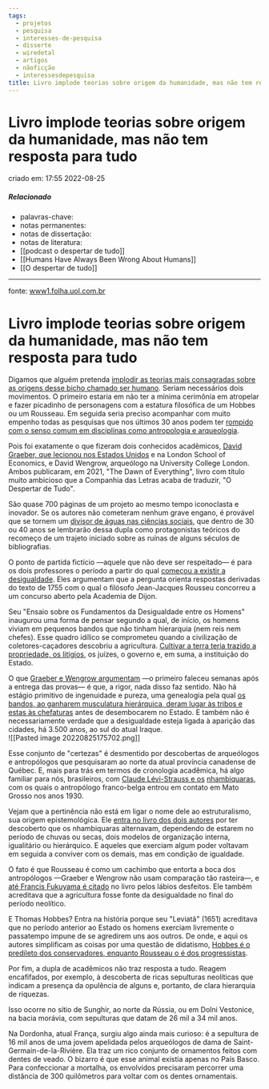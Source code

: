 ```yaml
---
tags:
  - projetos
  - pesquisa
  - interesses-de-pesquisa
  - disserte
  - wiredetal
  - artigos
  - nãoficção
  - interessesdepesquisa
title: Livro implode teorias sobre origem da humanidade, mas não tem resposta para tudo
---
```


# Livro implode teorias sobre origem da humanidade, mas não tem resposta para tudo

criado em: 17:55 2022-08-25

##### Relacionado

- palavras-chave: 
- notas permanentes: 
- notas de dissertação:
- notas de literatura: 
- [[podcast o despertar de tudo]]
- [[Humans Have Always Been Wrong About Humans]]
- [[O despertar de tudo]]

---

fonte: [www1.folha.uol.com.br](https://www1.folha.uol.com.br/mundo/2022/08/livro-implode-teorias-sobre-origem-da-humanidade-mas-nao-tem-resposta-para-tudo.shtml?utm_source=twitter&utm_medium=social&utm_campaign=twfolha)

# Livro implode teorias sobre origem da humanidade, mas não tem resposta para tudo

Digamos que alguém pretenda [implodir as teorias mais consagradas sobre as origens desse bicho chamado ser humano](https://www1.folha.uol.com.br/colunas/helioschwartsman/2022/08/a-aurora-de-tudo.shtml). Seriam necessários dois movimentos. O primeiro estaria em não ter a mínima cerimônia em atropelar e fazer picadinho de personagens com a estatura filosófica de um Hobbes ou um Rousseau. Em seguida seria preciso acompanhar com muito empenho todas as pesquisas que nos últimos 30 anos podem ter [rompido com o senso comum em disciplinas como antropologia e arqueologia](https://www1.folha.uol.com.br/ilustrissima/2022/08/arqueologo-propoe-nova-visao-sobre-civilizacoes-amazonicas.shtml).

Pois foi exatamente o que fizeram dois conhecidos acadêmicos, [David Graeber, que lecionou nos Estados Unidos](https://www1.folha.uol.com.br/mundo/2020/09/morre-aos-59-anos-o-antropologo-david-graeber-creditado-pelo-slogan-nos-somos-os-99.shtml) e na London School of Economics, e David Wengrow, arqueólogo na University College London. Ambos publicaram, em 2021, "The Dawn of Everything", livro com título muito ambicioso que a Companhia das Letras acaba de traduzir, "O Despertar de Tudo".

São quase 700 páginas de um projeto ao mesmo tempo iconoclasta e inovador. Se os autores não cometeram nenhum grave engano, é provável que se tornem um [divisor de águas nas ciências sociais](https://m.folha.uol.com.br/mercado/2016/02/1741124-antropologo-americano-que-defende-nao-pagamento-de-divida-ve-iminencia-de-novo-colapso-economico.shtml), que dentro de 30 ou 40 anos se lembrarão dessa dupla como protagonistas teóricos do recomeço de um trajeto iniciado sobre as ruínas de alguns séculos de bibliografias.

O ponto de partida fictício —aquele que não deve ser respeitado— é para os dois professores o período a partir do qual [começou a existir a desigualdade](https://temas.folha.uol.com.br/desigualdade-global/). Eles argumentam que a pergunta orienta respostas derivadas do texto de 1755 com o qual o filósofo Jean-Jacques Rousseu concorreu a um concurso aberto pela Academia de Dijon.

Seu "Ensaio sobre os Fundamentos da Desigualdade entre os Homens" inaugurou uma forma de pensar segundo a qual, de início, os homens viviam em pequenos bandos que não tinham hierarquia (nem reis nem chefes). Esse quadro idílico se comprometeu quando a civilização de coletores-caçadores descobriu a agricultura. [Cultivar a terra teria trazido a propriedade, os litígios](https://www1.folha.uol.com.br/colunas/reinaldojoselopes/2022/01/criticando-sapiens-livro-mostra-como-povos-antigos-tentavam-combater-desigualdade.shtml), os juízes, o governo e, em suma, a instituição do Estado.

O que [Graeber e Wengrow argumentam](https://www1.folha.uol.com.br/ilustrissima/2022/08/humanos-estao-errados-sobre-a-historia-da-humanidade-aponta-livro.shtml) —o primeiro faleceu semanas após a entrega das provas— é que, a rigor, nada disso faz sentido. Não há estágio primitivo de ingenuidade e pureza, uma genealogia pela qual [os bandos, ao ganharem musculatura hierárquica, deram lugar às tribos e estas às chefaturas](https://www1.folha.uol.com.br/ilustrissima/2022/08/arqueologo-propoe-nova-visao-sobre-civilizacoes-amazonicas.shtml) antes de desembocarem no Estado. E também não é necessariamente verdade que a desigualdade esteja ligada à aparição das cidades, há 3.500 anos, ao sul do atual Iraque.  
![[Pasted image 20220825175702.png]]

Esse conjunto de "certezas" é desmentido por descobertas de arqueólogos e antropólogos que pesquisaram ao norte da atual província canadense de Québec. E, mais para trás em termos de cronologia acadêmica, há algo familiar para nós, brasileiros, com [Claude Lévi-Strauss e os](https://www1.folha.uol.com.br/folha-100-anos/2021/12/cultura-europeia-esta-ameacada-disse-levi-strauss-a-folha-em-1989.shtml) [nhambiquaras](https://www1.folha.uol.com.br/folha-100-anos/2021/12/cultura-europeia-esta-ameacada-disse-levi-strauss-a-folha-em-1989.shtml), com os quais o antropólogo franco-belga entrou em contato em Mato Grosso nos anos 1930.

Vejam que a pertinência não está em ligar o nome dele ao estruturalismo, sua origem epistemológica. Ele [entra no livro dos dois autores](https://www1.folha.uol.com.br/blogs/darwin-e-deus/2022/04/os-melhores-livros-de-ciencia-de-2021-no-brasil-e-no-exterior.shtml) por ter descoberto que os nhambiquaras alternavam, dependendo de estarem no período de chuvas ou secas, dois modelos de organização interna, igualitário ou hierárquico. E aqueles que exerciam algum poder voltavam em seguida a conviver com os demais, mas em condição de igualdade.

O fato é que Rousseau é como um cachimbo que entorta a boca dos antropólogos —Graeber e Wengrow não usam comparação tão rasteira—, e [até Francis Fukuyama é citado](https://www1.folha.uol.com.br/mundo/2022/05/francis-fukuyama-lanca-livro-e-defende-que-e-preciso-moderar-o-liberalismo.shtml) no livro pelos lábios desfeitos. Ele também acreditava que a agricultura fosse fonte da desigualdade no final do período neolítico.

E Thomas Hobbes? Entra na história porque seu "Leviatã" (1651) acreditava que no período anterior ao Estado os homens exerciam livremente o passatempo impune de se agredirem uns aos outros. De onde, e aqui os autores simplificam as coisas por uma questão de didatismo, [Hobbes é o predileto dos conservadores, enquanto Rousseau o é dos progressistas](https://www1.folha.uol.com.br/ilustrada/2021/10/livro-resgata-as-polemicas-do-pensamento-musical-do-filosofo-rousseau.shtml).

Por fim, a dupla de acadêmicos não traz resposta a tudo. Reagem encafifados, por exemplo, à descoberta de ricas sepulturas neolíticas que indicam a presença da opulência de alguns e, portanto, de clara hierarquia de riquezas.

Isso ocorre no sítio de Sunghir, ao norte da Rússia, ou em Dolni Vestonice, na bacia morávia, com sepulturas que datam de 26 mil a 34 mil anos.

Na Dordonha, atual França, surgiu algo ainda mais curioso: é a sepultura de 16 mil anos de uma jovem apelidada pelos arqueólogos de dama de Saint-Germain-de-la-Rivière. Ela traz um rico conjunto de ornamentos feitos com dentes de veado. O bizarro é que esse animal existia apenas no País Basco. Para confeccionar a mortalha, os envolvidos precisaram percorrer uma distância de 300 quilômetros para voltar com os dentes ornamentais.
